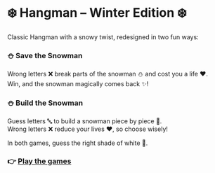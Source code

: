# ❄️ Hangman – Winter Edition ❄️

Classic Hangman with a snowy twist, redesigned in two fun ways:

### ⛄ Save the Snowman

Wrong letters ❌ break parts of the snowman ⛄ and cost you a life ❤️.  
Win, and the snowman magically comes back ✨!

### ⛄ Build the Snowman

Guess letters 🔤 to build a snowman piece by piece 🧱.  
Wrong letters ❌ reduce your lives ❤️, so choose wisely!

In both games, guess the right shade of white 🎨.

### 👉 <a href="https://anitalas.github.io/website-simpleGames/" target="_blank">Play the games</a>
